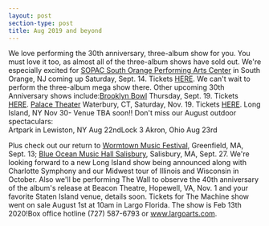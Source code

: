 ```yaml
---
layout: post
section-type: post
title: Aug 2019 and beyond
---
```


<p>We love performing the 30th anniversary, three-album show for you. You must love it too, as almost all of the three-album shows have sold out. We're especially excited for <a href="https://www.facebook.com/SOPACnow/">SOPAC South Orange Performing Arts Center</a> in South Orange, NJ coming up Saturday, Sept. 14. Tickets <a href="https://www.sopacnow.org/events/the-machine-performs-pink-floyd/">HERE</a>. We can't wait to perform the three-album mega show there.&nbsp;Other upcoming 30th Anniversary shows include:<a href="https://www.facebook.com/BrooklynBowl/">Brooklyn Bowl</a> Thursday, Sept. 19. Tickets <a href="https://www.ticketfly.com/purchase/mobile/index/1876093">HERE</a>.&nbsp;<a href="https://www.facebook.com/PalaceTheaterWaterbury">Palace Theater</a> Waterbury, CT, Saturday, Nov. 19. Tickets <a href="https://www.palacetheaterct.org/shows/main-stage-presentations/machine-performs-pink-floyd">HERE</a>.&nbsp;Long Island, NY Nov 30- Venue TBA soon!! Don't miss our August outdoor spectaculars:<br />
Artpark in Lewiston, NY Aug 22ndLock 3 Akron, Ohio Aug 23rd</p>

<p>Plus check out our return to <a href="https://www.facebook.com/pages/Wormtown-Music-Festival/">Wormtown Music Festival</a>, Greenfield, MA, Sept. 13; <a href="https://www.facebook.com/blueoceanhall/">Blue Ocean Music Hall Salisbury</a>, Salisbury, MA, Sept. 27. We're looking forward to a new Long Island show being announced along with Charlotte Symphony and our Midwest tour of Illinois and Wisconsin in October. Also we'll be performing The Wall to observe the 40th anniversary of the album's release at Beacon Theatre, Hopewell, VA, Nov. 1 and your favorite Staten Island venue, details soon.&nbsp;Tickets for The Machine show went on sale August 1st at 10am in Largo Florida. The show is Feb 13th 2020!Box office hotline (727) 587-6793 or <a href="http://www.largoarts.com/">www.largoarts.com</a>.</p>
